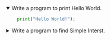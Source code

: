 <details open>
<summary>Write a program to print Hello World.</summary>
<p>

```python
    print("Hello World!");
```

</p>
</details>


<details>
<summary open>Write a program to find Simple Interst.</summary>
<p>

```python
# Simple Interest = (P * R * T) / 100
# P = Principal amount
# R = Rate of interest
# T = Time (in years)

def calculate_simple_interest(principal, rate, time):
    simple_interest = (principal * rate * time) / 100
    return simple_interest

# Taking user input
p = float(input("Enter the Principal amount: "))
r = float(input("Enter the Rate of interest (%): "))
t = float(input("Enter the Time (in years): "))

# Calculating simple interest
si = calculate_simple_interest(p, r, t)

# Display result
print(f"Simple Interest = {si}")

```

</p>
</details> 
